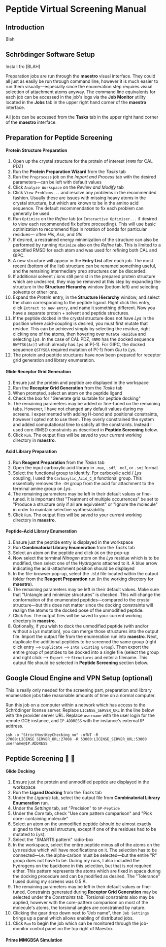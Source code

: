 # Peptide Virtual Screening Manual

## Introduction
Blah

## Schrödinger Software Setup
Install fro [BLAH]

Preparation jobs are run through the **maestro** visual interface. They
could all just as easily be run through command line, however it is much
easier to run them visually––especially since the enumeration step requires
visual selection of attachment atoms anyway. The command line equivalents
for each job can be accessed in the job's logs via the **Job Monitor** utility
located in the **Jobs** tab in the upper right hand corner of the **maestro**
interface.

All jobs can be accessed from the **Tasks** tab in the upper right hand corner
of the **maestro** interface.



## Preparation for Peptide Screening
#### Protein Structure Preparation
1. Open up the crystal structure for the protein of interest (`4NMO` for CAL PDZ)
1. Run the **Protein Preparation Wizard** from the *Tasks* tab
1. Run the `Preprocess` job on the *Import and Process* tab with the desired
parameters––can be left with default values
1. Click `Analyze Workspace` on the *Review and Modify* tab
1. Click `View Problems...` and resolve any problems in the recommended
fashion. Usually these are issues with missing heavy atoms in the crystal
structure, but which are known to be in the amino acid sequence. The default
recommendation to fix each problem can generally be used.
1. Run `Optimize` on the *Refine* tab (or `Interactive Optimizer...` if
desired to view each recommended fix before proceeding). This will use basic
optimization to recommend flips in rotation of bonds for particular residues––
often *His*, *Asn*, and *Gln*.
1. If desired, a restrained energy minimization of the structure can also be
performed by running `Minimize` also on the *Refine* tab. This is limited
to a specified RMSD for each atom and was used for refining both CAL and GIPC.
1. A new structure will appear in the **Entry List** after each job. The most recent
(bottom of the list) structure can be renamed something useful, and the remaining
intermediary prep structures can be discarded.
1. If additional solvent / ions still persist in the prepared protein structure
which are undesired, they may be removed at this step by expanding the structure
in the **Structure Hierarchy** window (bottom left) and selecting solvents or other
ions.
1. Expand the *Protein* entry, in the **Structure Hierarchy** window,
and select the chain corresponding to the peptide ligand. Right click
this entry, click `Extract to new entry`, and name it something different. Now
you have a separate protein + solvent and peptide structures.
1. If the peptide docked in the crystal structure does not have *Lys* in the
position where acid-coupling is desired, you must first mutate that residue.
This can be achieved simply by selecting the residue, right clicking one of the
atoms, then hovering over `Mutate Residue` and selecting *Lys*. In
the case of CAL PDZ, `4NMO` has the docked sequence `RWPTSK(Ac)I` which already
has *Lys* at P(-1). For GIPC, the docked sequence `QSTYSEA` required mutation of
P(-1) from *Glu* to *Lys*.
1. The protein and peptide structures have now been prepared for receptor
grid generation and library enumeration.

#### Glide Receptor Grid Generation
1. Ensure just the protein and peptide are displayed in the workspace
1. Run the **Receptor Grid Generation** from the *Tasks* tab
1. When prompted, select an atom on the peptide ligand
1. Check the box for "Generate grid suitable for peptide docking"
1. The remaining parameters may be added or fine-tuned on the remaining tabs.
However, I have not changed any default values during my screens. I experimented
with adding H-bond and positional constraints, however I opted not to use them.
They overly constrained the system and added computational time to satisfy all
the constraints. Instead I used core-RMSD constraints as described in **Peptide
Screening** below.
1. Click `Run`. The output flies will be saved to your current working directory
in **maestro**.

#### Acid Library Preparation
1. Run **Reagent Preparation** from the *Tasks* tab
1. Open the input carboxylic acid library in `.mae`, `.sdf`, `.mol`, or `.smi`
format
1. Select the functional group to identify. Fpr carboxylic acid / *Lys*
coupling, I used the `Carboxylic_Acid_C_O` functional group. This essentially
removes the `-OH` group from the acid for attachment to the terminal amine group
on *Lys*.
1. The remaining parameters may be left in their default values or fine-tuned.
It is important that "Treatment of multiple occurrences" be set to "Produce a
structure only if all are equivalent" or "Ignore the molecule" in order to
maintain selective synthesizability.
1. Click `Run`. The output flies will be saved to your current working directory
in **maestro**.

#### Peptide-Acid Library Enumeration
1. Ensure just the peptide entry is displayed in the workspace
1. Run **Combinatorial Library Enumeration** from the *Tasks* tab
1. Select an atom on the peptide and click `OK` on the pop-up
1. Now select the terminal *Nitrogen* atom on the *Lys* residue which is to be
modified, then select one of the *Hydrogens* attached to it. A blue arrow
indicating the acid-attachment position should be displayed
1. In the file-browser pop-up, select the `.bld` file located within the output
folder from the **Reagent Preparation** run (in the working directory for
**maestro**).
1. The remaining parameters may be left in their default values. Make sure that
"Untangle and minimize structures" is checked. This will change the
conformation of the enumerated peptides––compared to the crystal structure––but
this does not matter since the docking constraints will realign the atoms to the
docked pose of the unmodified peptide.
1. Click `Run`. The output flies will be saved to your current working directory
in **maestro**.
1. Optionally, if you wish to dock the unmodified peptide (with and/or without
a *Lys* mutation), you can merge those structures into the output file. Import
the output file from the enumeration run into **maestro**. Next, duplicate the
additional peptides to be screened the same group (right click entry ––>
`Duplicate` ––> `Into Existing Group`). Then export the entire group of peptides
to be docked into a single file (select the group and right click ––> `Export`
––> `Structures` and enter a filename. This output file should be selected in
**Peptide Screening** section below.


## Google Cloud Engine and VPN Setup (optional)
This is really only needed for the screening part, preparation and library
enumeration jobs take reasonable amounts of time on a normal computer.

Run this job on a computer within a network which has access to the Schrödinger
license server. Replace `LICENSE_SERVER_URL` in the line below with the provider
server URL. Replace `username` with the user login for the remote GCE instance,
and `IP.ADDRESS` with the instance's external IP address.

`
ssh -o "StrictHostKeyChecking no" -nfNT -R 27008:LICENSE_SERVER_URL:27008
-R 53000:LICENSE_SERVER_URL:53000 username@IP.ADDRESS
`


## Peptide Screening 🔎 💊
#### Glide Docking
1. Ensure just the protein and unmodified peptide are displayed in the workspace
1. Run the **Ligand Docking** from the *Tasks* tab
1. Under the *Ligands* tab, select the output file from **Combinatorial
Library Enumeration** run.
1. Under the *Settings* tab, set "Precision" to `SP-Peptide`
1. Under the *Core* tab, check "Use core pattern comparison" and "Pick core-
containing molecule"
1. Select an atom on the unmodified peptide (should be almost exactly aligned
to the crystal structure, except if one of the residues had to be mutated to
*Lys*).
1. Select the "SMARTS pattern" radio-box
1. In the workspace, select the entire peptide minus all of the atoms on the
*Lys* residue which will have modifications on it. The selection has to be
connected––i.e. the alpha-carbon must be selected––but the entire "R" group
does not have to be. During my runs, I also included the hydrogens on the
backbone in this selection, but that is not required either. This pattern
represents the atoms which are fixed in space during the docking procedure and
can be modified as desired. The "Tolerance" I used during my screens was 0.5
Å.
1. The remaining parameters may be left in their default values or fine-tuned.
Constraints generated during **Receptor Grid Generation** may be selected under
the *Constraints* tab. Torsional constraints also may be applied, however with
the core-pattern comparison on most of the molecule's atoms, the torsional
angles are constrained by nature.
1. Clicking the gear drop down next to "Job name", then `Job Settings` brings up
a panel which allows enabling of distributed jobs.
1. Click `Run` to begin the job which can be monitored through the job-monitor
control panel on the top right of Maestro.

#### Prime MMGBSA Simulation
